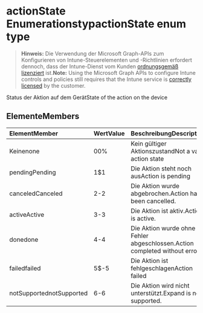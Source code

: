 # <a name="actionstate-enum-type"></a><span data-ttu-id="4b5a9-101">actionState Enumerationstyp</span><span class="sxs-lookup"><span data-stu-id="4b5a9-101">actionState enum type</span></span>

> <span data-ttu-id="4b5a9-102">**Hinweis:** Die Verwendung der Microsoft Graph-APIs zum Konfigurieren von Intune-Steuerelementen und -Richtlinien erfordert dennoch, dass der Intune-Dienst vom Kunden [ordnungsgemäß lizenziert](https://go.microsoft.com/fwlink/?linkid=839381) ist.</span><span class="sxs-lookup"><span data-stu-id="4b5a9-102">**Note:** Using the Microsoft Graph APIs to configure Intune controls and policies still requires that the Intune service is [correctly licensed](https://go.microsoft.com/fwlink/?linkid=839381) by the customer.</span></span>

<span data-ttu-id="4b5a9-103">Status der Aktion auf dem Gerät</span><span class="sxs-lookup"><span data-stu-id="4b5a9-103">State of the action on the device</span></span>
## <a name="members"></a><span data-ttu-id="4b5a9-104">Elemente</span><span class="sxs-lookup"><span data-stu-id="4b5a9-104">Members</span></span>
|<span data-ttu-id="4b5a9-105">Element</span><span class="sxs-lookup"><span data-stu-id="4b5a9-105">Member</span></span>|<span data-ttu-id="4b5a9-106">Wert</span><span class="sxs-lookup"><span data-stu-id="4b5a9-106">Value</span></span>|<span data-ttu-id="4b5a9-107">Beschreibung</span><span class="sxs-lookup"><span data-stu-id="4b5a9-107">Description</span></span>|
|:---|:---|:---|
|<span data-ttu-id="4b5a9-108">Keine</span><span class="sxs-lookup"><span data-stu-id="4b5a9-108">none</span></span>|<span data-ttu-id="4b5a9-109">0</span><span class="sxs-lookup"><span data-stu-id="4b5a9-109">0%</span></span>|<span data-ttu-id="4b5a9-110">Kein gültiger Aktionszustand</span><span class="sxs-lookup"><span data-stu-id="4b5a9-110">Not a valid action state</span></span>|
|<span data-ttu-id="4b5a9-111">pending</span><span class="sxs-lookup"><span data-stu-id="4b5a9-111">Pending</span></span>|<span data-ttu-id="4b5a9-112">1</span><span class="sxs-lookup"><span data-stu-id="4b5a9-112">$1</span></span>|<span data-ttu-id="4b5a9-113">Die Aktion steht noch aus</span><span class="sxs-lookup"><span data-stu-id="4b5a9-113">Action is pending</span></span>|
|<span data-ttu-id="4b5a9-114">canceled</span><span class="sxs-lookup"><span data-stu-id="4b5a9-114">Canceled</span></span>|<span data-ttu-id="4b5a9-115">2</span><span class="sxs-lookup"><span data-stu-id="4b5a9-115">-2</span></span>|<span data-ttu-id="4b5a9-116">Die Aktion wurde abgebrochen.</span><span class="sxs-lookup"><span data-stu-id="4b5a9-116">Action has been cancelled.</span></span>|
|<span data-ttu-id="4b5a9-117">active</span><span class="sxs-lookup"><span data-stu-id="4b5a9-117">Active</span></span>|<span data-ttu-id="4b5a9-118">3</span><span class="sxs-lookup"><span data-stu-id="4b5a9-118">-3</span></span>|<span data-ttu-id="4b5a9-119">Die Aktion ist aktiv.</span><span class="sxs-lookup"><span data-stu-id="4b5a9-119">Action is active.</span></span>|
|<span data-ttu-id="4b5a9-120">done</span><span class="sxs-lookup"><span data-stu-id="4b5a9-120">done</span></span>|<span data-ttu-id="4b5a9-121">4</span><span class="sxs-lookup"><span data-stu-id="4b5a9-121">-4</span></span>|<span data-ttu-id="4b5a9-122">Die Aktion wurde ohne Fehler abgeschlossen.</span><span class="sxs-lookup"><span data-stu-id="4b5a9-122">Action completed without errors.</span></span>|
|<span data-ttu-id="4b5a9-123">failed</span><span class="sxs-lookup"><span data-stu-id="4b5a9-123">failed</span></span>|<span data-ttu-id="4b5a9-124">5</span><span class="sxs-lookup"><span data-stu-id="4b5a9-124">$-5</span></span>|<span data-ttu-id="4b5a9-125">Die Aktion ist fehlgeschlagen</span><span class="sxs-lookup"><span data-stu-id="4b5a9-125">Action failed</span></span>|
|<span data-ttu-id="4b5a9-126">notSupported</span><span class="sxs-lookup"><span data-stu-id="4b5a9-126">notSupported</span></span>|<span data-ttu-id="4b5a9-127">6</span><span class="sxs-lookup"><span data-stu-id="4b5a9-127">-6</span></span>|<span data-ttu-id="4b5a9-128">Die Aktion wird nicht unterstützt.</span><span class="sxs-lookup"><span data-stu-id="4b5a9-128">Expand is not supported.</span></span>|



